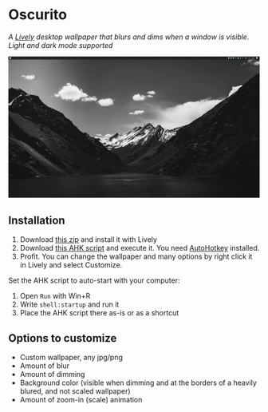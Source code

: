 # Oscurito

*A [Lively](https://github.com/rocksdanister/lively) desktop wallpaper that blurs and dims when a window is visible. Light and dark mode supported*

![Screenshot](https://raw.githubusercontent.com/Arecsu/oscurito/main/preview.gif)

## Installation

1. Download [this zip](https://github.com/Arecsu/oscurito/releases/download/v1.0/Oscurito-1.0.0.0.zip) and install it with Lively
2. Download [this AHK script](https://raw.githubusercontent.com/Arecsu/oscurito/main/AHK%20Script/detectVisibleWindows.ahk) and execute it. You need [AutoHotkey](https://www.autohotkey.com/) installed.
3. Profit. You can change the wallpaper and many options by right click it in Lively and select Customize.

Set the AHK script to auto-start with your computer:

1. Open `Run` with Win+R
2. Write `shell:startup` and run it
3. Place the AHK script there as-is or as a shortcut

## Options to customize

- Custom wallpaper, any jpg/png
- Amount of blur
- Amount of dimming
- Background color (visible when dimming and at the borders of a heavily blured, and not scaled wallpaper)
- Amount of zoom-in (scale) animation
